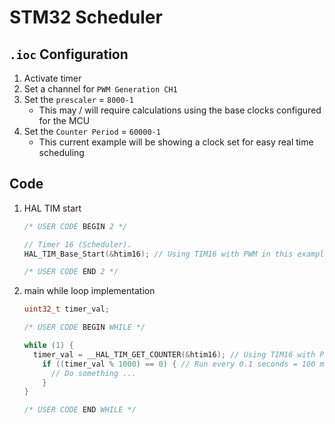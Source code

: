 # STM32 Scheduler

## `.ioc` Configuration

1. Activate timer
2. Set a channel for `PWM Generation CH1`
3. Set the `prescaler` = `8000-1`
    - This may / will require calculations using the base clocks configured for the MCU
4. Set the `Counter Period` = `60000-1`
    - This current example will be showing a clock set for easy real time scheduling

## Code

1. HAL TIM start

   ```C
   /* USER CODE BEGIN 2 */
   
   // Timer 16 (Scheduler).
   HAL_TIM_Base_Start(&htim16); // Using TIM16 with PWM in this example.
   
   /* USER CODE END 2 */
   ```

2. main while loop implementation

   ```C
   uint32_t timer_val;
   
   /* USER CODE BEGIN WHILE */
   
   while (1) {
     timer_val = __HAL_TIM_GET_COUNTER(&htim16); // Using TIM16 with PWM in this example.
       if ((timer_val % 1000) == 0) { // Run every 0.1 seconds = 100 ms.
         // Do something ...
       }
   }
   
   /* USER CODE END WHILE */
   ```
